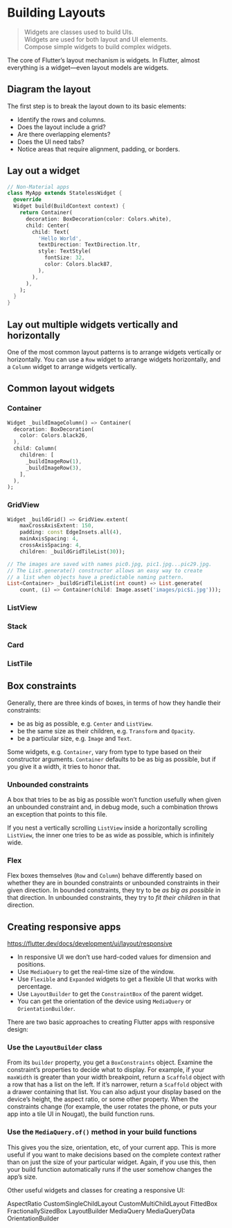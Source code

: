 # Building Layouts


> Widgets are classes used to build UIs.  
> Widgets are used for both layout and UI elements.  
> Compose simple widgets to build complex widgets.  

The core of Flutter’s layout mechanism is widgets. In Flutter, almost everything is a widget—even layout models are widgets.



## Diagram the layout

The first step is to break the layout down to its basic elements:

* Identify the rows and columns.
* Does the layout include a grid?
* Are there overlapping elements?
* Does the UI need tabs?
* Notice areas that require alignment, padding, or borders.



## Lay out a widget

```dart
// Non-Material apps
class MyApp extends StatelessWidget {
  @override
  Widget build(BuildContext context) {
    return Container(
      decoration: BoxDecoration(color: Colors.white),
      child: Center(
        child: Text(
          'Hello World',
          textDirection: TextDirection.ltr,
          style: TextStyle(
            fontSize: 32,
            color: Colors.black87,
          ),
        ),
      ),
    );
  }
}
```



## Lay out multiple widgets vertically and horizontally

One of the most common layout patterns is to arrange widgets vertically or horizontally. You can use a `Row` widget to arrange widgets horizontally, and a `Column` widget to arrange widgets vertically.


## Common layout widgets

### Container

```dart
Widget _buildImageColumn() => Container(
  decoration: BoxDecoration(
    color: Colors.black26,
  ),
  child: Column(
    children: [
      _buildImageRow(1),
      _buildImageRow(3),
    ],
  ),
);
```

### GridView

```dart
Widget _buildGrid() => GridView.extent(
    maxCrossAxisExtent: 150,
    padding: const EdgeInsets.all(4),
    mainAxisSpacing: 4,
    crossAxisSpacing: 4,
    children: _buildGridTileList(30));

// The images are saved with names pic0.jpg, pic1.jpg...pic29.jpg.
// The List.generate() constructor allows an easy way to create
// a list when objects have a predictable naming pattern.
List<Container> _buildGridTileList(int count) => List.generate(
    count, (i) => Container(child: Image.asset('images/pic$i.jpg')));
```

### ListView

### Stack

### Card

### ListTile




## Box constraints

Generally, there are three kinds of boxes, in terms of how they handle their constraints:
* be as big as possible, e.g.  `Center` and `ListView`.
* be the same size as their children, e.g. `Transform` and `Opacity`.
* be a particular size, e.g. `Image` and `Text`.

Some widgets, e.g. `Container`, vary from type to type based on their constructor arguments. `Container` defaults to  be as big as possible, but if you give it a width, it tries to honor that.

### Unbounded constraints

A box that tries to be as big as possible won’t function usefully when given an unbounded constraint and, in debug mode, such a combination throws an exception that points to this file.

If you nest a vertically scrolling `ListView` inside a horizontally scrolling `ListView`, the inner one tries to be as wide as possible, which is infinitely wide.

### Flex

Flex boxes themselves (`Row` and `Column`) behave differently based on whether they are in bounded constraints or unbounded constraints in their given direction. In bounded constraints, they try to be *as big as possible* in that direction. In unbounded constraints, they try to *fit their children* in that direction. 


## Creating responsive apps

https://flutter.dev/docs/development/ui/layout/responsive

* In responsive UI we don’t use hard-coded values for dimension and positions.
* Use `MediaQuery` to get the real-time size of the window.
* Use `Flexible` and `Expanded` widgets to get a flexible UI that works with percentage.
* Use `LayoutBuilder` to get the `ConstraintBox` of the parent widget.
* You can get the orientation of the device using `MediaQuery` or `OrientationBuilder`.

There are two basic approaches to creating Flutter apps with responsive design:

### Use the `LayoutBuilder` class

From its `builder` property, you get a `BoxConstraints` object. Examine the constraint’s properties to decide what to display. For example, if your `maxWidth` is greater than your width breakpoint, return a `Scaffold` object with a row that has a list on the left. If it’s narrower, return a `Scaffold` object with a drawer containing that list. You can also adjust your display based on the device’s height, the aspect ratio, or some other property. When the constraints change (for example, the user rotates the phone, or puts your app into a tile UI in Nougat), the build function runs.

### Use the `MediaQuery.of()` method in your build functions

This gives you the size, orientation, etc, of your current app. This is more useful if you want to make decisions based on the complete context rather than on just the size of your particular widget. Again, if you use this, then your build function automatically runs if the user somehow changes the app’s size.

Other useful widgets and classes for creating a responsive UI:

AspectRatio
CustomSingleChildLayout
CustomMultiChildLayout
FittedBox
FractionallySizedBox
LayoutBuilder
MediaQuery
MediaQueryData
OrientationBuilder

